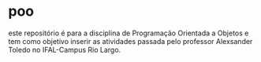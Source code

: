 # poo
este repositório é para a disciplina de Programação Orientada a Objetos e tem como objetivo inserir as atividades passada pelo professor Alexsander Toledo no IFAL-Campus Rio Largo.
